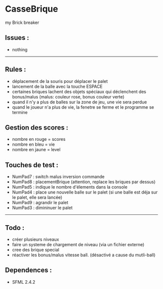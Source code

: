# CasseBrique
my  Brick breaker

## Issues : 

* nothing


------------------------------------------------------------------------------------------


## Rules : 
* déplacement de la souris pour déplacer le palet
* lancement de la balle avec la touche ESPACE 
* certaines briques lachent des objets spéciaux qui déclenchent des bonus/malus (malus: couleur rose, bonus couleur verte)
* quand il n'y a plus de balles sur la zone de jeu, une vie sera perdue
* quand le joueur n'a plus de vie, la fenetre se ferme et le programme se termine 

## Gestion des scores :
* nombre en rouge = scores
* nombre en bleu = vie 
* nombre en jaune = level 


## Touches de test : 
* NumPad7 : switch malus inversion commande
* NumPad8 : placementBrique (attention, replace les briques par dessus)
* NumPad5 : indique le nombre d'élements dans la console
* NumPad4 : place une nouvelle balle sur le palet (si une balle est déja sur le palet, elle sera lancée) 
* NumPad9 : agrandir le palet 
* NumPad3 : dimininuer le palet

-------------------------------------------------------------------------------------------

## Todo : 
* créer plusieurs niveaux 
* faire un systeme de chargement de niveau (via un fichier externe) 
* cree des brique special  
* réactiver les bonus/malus vitesse ball. (désactivé a cause du mutli-ball) 

## Dependences : 

* SFML 2.4.2 


